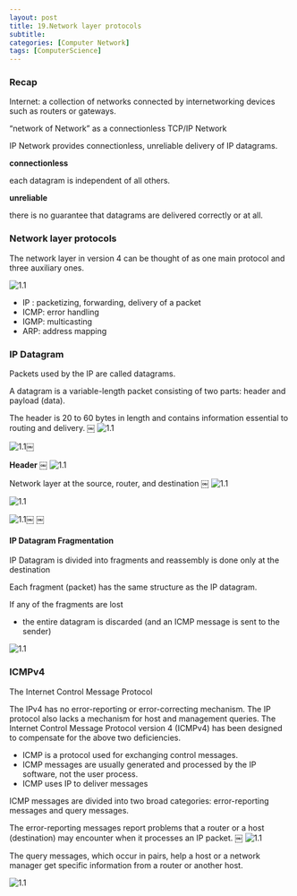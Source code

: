 ```yaml
---
layout: post
title: 19.Network layer protocols
subtitle: 
categories: [Computer Network]
tags: [ComputerScience]
---
```


### Recap
Internet: a collection of networks connected by internetworking devices such as routers or gateways. 

“network of Network” as a connectionless TCP/IP Network 

IP Network provides connectionless, unreliable delivery of IP datagrams. 

**connectionless**

each datagram is independent of all others.

**unreliable**

there is no guarantee that datagrams are delivered correctly or at all. 

### Network layer protocols
The network layer in version 4 can be thought of as one main protocol and three auxiliary ones. 

![1.1](/assets/images/cn/19.1.png)

- IP : packetizing, forwarding, delivery of a packet
- ICMP: error handling
- IGMP: multicasting
- ARP: address mapping

### IP Datagram
Packets used by the IP are called datagrams. 

A datagram is a variable-length packet consisting of two parts: header and payload (data). 

The header is 20 to 60 bytes in length and contains information essential to routing and delivery. 
￼
![1.1](/assets/images/cn/19.2.png)

![1.1](/assets/images/cn/19.3.png)￼

**Header**
￼
![1.1](/assets/images/cn/19.4.png)

Network layer at the source, router, and destination 
￼
![1.1](/assets/images/cn/19.5.png)

![1.1](/assets/images/cn/19.6.png)

![1.1](/assets/images/cn/19.7.png)￼
￼
#### IP Datagram Fragmentation 
IP Datagram is divided into fragments and reassembly is done only at the destination

Each fragment (packet) has the same structure as the IP datagram. 

If any of the fragments are lost
- the entire datagram is discarded (and an ICMP message is sent to the sender)  


![1.1](/assets/images/cn/19.8.png)


### ICMPv4
The Internet Control Message Protocol

The IPv4 has no error-reporting or error-correcting mechanism. The IP protocol also lacks a mechanism for host and management queries. The Internet Control Message Protocol version 4 (ICMPv4) has been designed to compensate for the above two deficiencies. 

- ICMP is a protocol used for exchanging control messages. 
- ICMP messages are usually generated and processed by the IP software, not the user process. 
- ICMP uses IP to deliver messages


ICMP messages are divided into two broad categories: error-reporting messages and query messages. 

The error-reporting messages report problems that a router or a host (destination) may encounter when it processes an IP packet. 
￼
![1.1](/assets/images/cn/19.9.png)

The query messages, which occur in pairs, help a host or a network manager get specific information from a router or another host. 

![1.1](/assets/images/cn/19.10.png)



